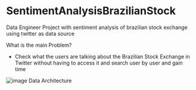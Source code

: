 # SentimentAnalysisBrazilianStock
Data Engineer Project with sentiment analysis of brazilian stock exchange using twitter as data source

What is the main Problem?
  - Check what the users are talking about the Brazilian Stock Exchange in Twitter without having to access it and search user by user and gain time

![image](https://user-images.githubusercontent.com/22395461/179866156-f86c849b-8889-4255-9fe0-24a98cd37704.png)
Data Architecture

